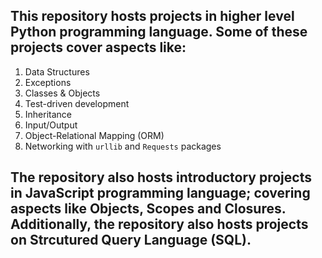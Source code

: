 <h2>This repository hosts projects in higher level Python programming language. Some of these projects cover aspects like:</h2>
<ol>
<li>Data Structures</li>
<li>Exceptions</li>
<li>Classes & Objects</li>
<li>Test-driven development</li>
<li>Inheritance</li>
<li>Input/Output</li>
<li>Object-Relational Mapping (ORM)</li>
<li>Networking with <code>urllib</code> and <code>Requests</code> packages</li>
</ol>

<h2>The repository also hosts introductory projects in JavaScript programming language; covering aspects like Objects, Scopes and Closures.
Additionally, the repository also hosts projects on Strcutured Query Language (SQL).</h2>
